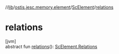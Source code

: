 //[lib](../../../index.md)/[ostis.jesc.memory.element](../index.md)/[ScElement](index.md)/[relations](relations.md)

# relations

[jvm]\
abstract fun [relations](relations.md)(): [ScElement.Relations](-relations/index.md)
